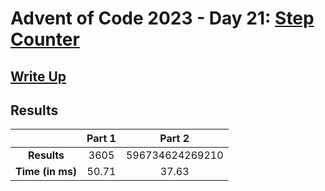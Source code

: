 # Advent of Code 2023 - Day 21: [Step Counter](https://adventofcode.com/2023/day/21)

## [Write Up](https://codingap.github.io/advent-of-code/writeups/2023/day21)
## Results
|| **Part 1** | **Part 2** |
|:--:|:---:|:---:|
| **Results** | 3605 | 596734624269210 |
| **Time (in ms)** | 50.71 | 37.63 |